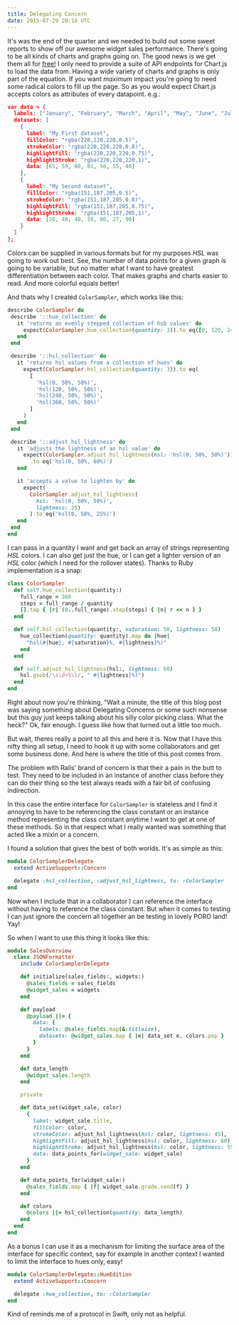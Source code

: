 ```yaml
---
title: Delegating Concern
date: 2015-07-29 20:14 UTC
---
```



It's was the end of the quarter and we needed to build out some sweet reports to show off our awesome widget sales performance. There's going to be all kinds of charts and graphs going on. The good news is we get them all for [free!](http://www.chartjs.org/) I only need to provide a suite of API endpoints for Chart.js to load the data from. Having a wide variety of charts and graphs is only part of the equation. If you want *maximum* impact you're going to need some radical colors to fill up the page. So as you would expect Chart.js accepts colors as attributes of every datapoint. e.g.:

```json
var data = {
  labels: ["January", "February", "March", "April", "May", "June", "July"],
  datasets: [
    {
      label: "My First dataset",
      fillColor: "rgba(220,220,220,0.5)",
      strokeColor: "rgba(220,220,220,0.8)",
      highlightFill: "rgba(220,220,220,0.75)",
      highlightStroke: "rgba(220,220,220,1)",
      data: [65, 59, 80, 81, 56, 55, 40]
    },
    {
      label: "My Second dataset",
      fillColor: "rgba(151,187,205,0.5)",
      strokeColor: "rgba(151,187,205,0.8)",
      highlightFill: "rgba(151,187,205,0.75)",
      highlightStroke: "rgba(151,187,205,1)",
      data: [28, 48, 40, 19, 86, 27, 90]
    }
  ]
};
```

Colors can be supplied in various formats but for my purposes _HSL_ was going to work out best. See, the number of data points for a given graph is going to be variable, but no matter what I want to have greatest differentiation between each color. That makes graphs and charts easier to read. And more colorful equals better!

 And thats why I created `ColorSampler`, which works like this:

 ```ruby
 describe ColorSampler do
  describe '::hue_collection' do
    it 'returns an evenly stepped collection of hsb values' do
      expect(ColorSampler.hue_collection(quantity: 3)).to eq([0, 120, 240, 360])
    end
  end

  describe '::hsl_collection' do
    it 'returns hsl values from a collection of hues' do
      expect(ColorSampler.hsl_collection(quantity: 3)).to eq(
        [
          'hsl(0, 50%, 50%)',
          'hsl(120, 50%, 50%)',
          'hsl(240, 50%, 50%)',
          'hsl(360, 50%, 50%)'
        ]
      )
    end
  end

  describe '::adjust_hsl_lightness' do
    it 'adjusts the lightness of an hsl value' do
      expect(ColorSampler.adjust_hsl_lightness(hsl: 'hsl(0, 50%, 50%)'))
        .to eq('hsl(0, 50%, 60%)')
    end

    it 'accepts a value to lighten by' do
      expect(
        ColorSampler.adjust_hsl_lightness(
          hsl: 'hsl(0, 50%, 50%)',
          lightness: 25)
        ).to eq('hsl(0, 50%, 25%)')
    end
  end
end
 ```

 I can pass in a quantity I want and get back an array of strings representing _HSL_ colors. I can also get just the hue, or I can get a lighter version of an _HSL_ color (which I need for the rollover states). Thanks to Ruby implementation is a snap:

```ruby
class ColorSampler
  def self.hue_collection(quantity:)
    full_range = 360
    steps = full_range / quantity
    [].tap { |r| (0..full_range).step(steps) { |n| r << n } }
  end

  def self.hsl_collection(quantity:, saturation: 50, lightness: 50)
    hue_collection(quantity: quantity).map do |hue|
      "hsl(#{hue}, #{saturation}%, #{lightness}%)"
    end
  end

  def self.adjust_hsl_lightness(hsl:, lightness: 60)
    hsl.gsub(/\s\d+%\)/, " #{lightness}%)")
  end
end
```

Right about now you're thinking, "Wait a minute, the title of this blog post was saying something about Delegating Concerns or some such nonsense but this guy just keeps talking about his silly color picking class. What the heck?" Ok, fair enough. I guess like how that turned out a little too much.

But wait, theres really a point to all this and here it is. Now that I have this nifty thing all setup, I need to hook it up with some collaborators and get some business done. And here is where the title of this post comes from.

The problem with Rails' brand of concern is that their a pain in the butt to test. They need to be included in an instance of another class before they can do their thing so the test always reads with a fair bit of confusing indirection.

In this case the entire interface for `ColorSampler` is stateless and I find it annoying to have to be referencing the class constant or an instance method representing the class constant anytime I want to get at one of these methods. So in that respect what I really wanted was something that acted like a mixin or a concern.

I found a solution that gives the best of both worlds. It's as simple as this:

```ruby
module ColorSamplerDelegate
  extend ActiveSupport::Concern

  delegate :hsl_collection, :adjust_hsl_lightness, to: :ColorSampler
end
```

Now when I include that in a collaborator I can reference the interface without having to reference the class constant. But when it comes to testing I can just ignore the concern all together an be testing in lovely PORO land! Yay!

So when I want to use this thing it looks like this:

```ruby
module SalesOverview
  class JSONFormatter
    include ColorSamplerDelegate

    def initialize(sales_fields:, widgets:)
      @sales_fields = sales_fields
      @widget_sales = widgets
    end

    def payload
      @payload ||= {
        data: {
          labels: @sales_fields.map(&:titleize),
          datasets: @widget_sales.map { |e| data_set e, colors.pop }
        }
      }
    end

    def data_length
      @widget_sales.length
    end

    private

    def data_set(widget_sale, color)
      {
        label: widget_sale.title,
        fillColor: color,
        strokeColor: adjust_hsl_lightness(hsl: color, lightness: 45),
        highlightFill: adjust_hsl_lightness(hsl: color, lightness: 60),
        highlightStroke: adjust_hsl_lightness(hsl: color, lightness: 55),
        data: data_points_for(widget_sale: widget_sale)
      }
    end

    def data_points_for(widget_sale:)
      @sales_fields.map { |f| widget_sale.grade.send(f) }
    end

    def colors
      @colors ||= hsl_collection(quantity: data_length)
    end
  end
end
```

As a bonus I can use it as a mechanism for limiting the surface area of the interface for specific context, say for example in another context I wanted to limit the interface to hues only, easy!

```ruby
module ColorSamplerDelegate::HueEdition
  extend ActiveSupport::Concern

  delegate :hue_collection, to: :ColorSampler
end
```

Kind of reminds me of a protocol in Swift, only not as helpful.
